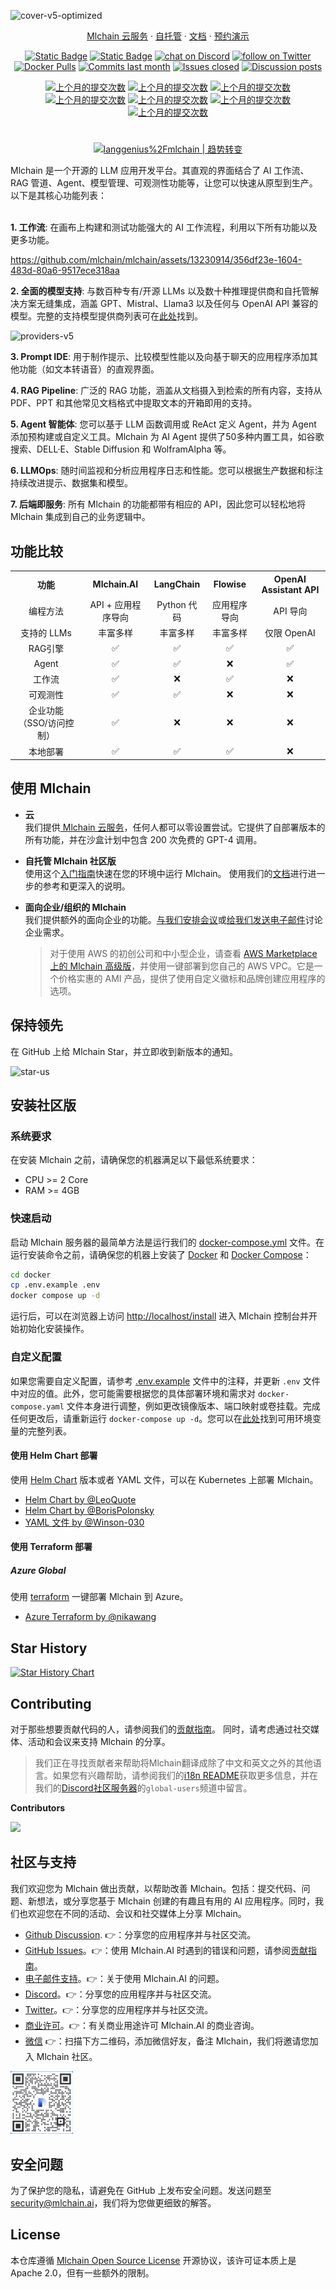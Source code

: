 ![cover-v5-optimized](https://github.com/mlchain/mlchain/assets/13230914/f9e19af5-61ba-4119-b926-d10c4c06ebab)

<div align="center">
  <a href="https://cloud.mlchain.ai">Mlchain 云服务</a> ·
  <a href="https://docs.mlchain.ai/getting-started/install-self-hosted">自托管</a> ·
  <a href="https://docs.mlchain.ai">文档</a> ·
  <a href="https://cal.com/guchenhe/mlchain-demo">预约演示</a>
</div>

<p align="center">
    <a href="https://mlchain.ai" target="_blank">
        <img alt="Static Badge" src="https://img.shields.io/badge/Product-F04438"></a>
    <a href="https://mlchain.ai/pricing" target="_blank">
        <img alt="Static Badge" src="https://img.shields.io/badge/free-pricing?logo=free&color=%20%23155EEF&label=pricing&labelColor=%20%23528bff"></a>
    <a href="https://discord.gg/FngNHpbcY7" target="_blank">
        <img src="https://img.shields.io/discord/1082486657678311454?logo=discord&labelColor=%20%235462eb&logoColor=%20%23f5f5f5&color=%20%235462eb"
            alt="chat on Discord"></a>
    <a href="https://twitter.com/intent/follow?screen_name=mlchain_ai" target="_blank">
        <img src="https://img.shields.io/twitter/follow/mlchain_ai?logo=X&color=%20%23f5f5f5"
            alt="follow on Twitter"></a>
    <a href="https://hub.docker.com/u/langgenius" target="_blank">
        <img alt="Docker Pulls" src="https://img.shields.io/docker/pulls/mlchain/mlchain-web?labelColor=%20%23FDB062&color=%20%23f79009"></a>
    <a href="https://github.com/mlchain/mlchain/graphs/commit-activity" target="_blank">
        <img alt="Commits last month" src="https://img.shields.io/github/commit-activity/m/mlchain/mlchain?labelColor=%20%2332b583&color=%20%2312b76a"></a>
    <a href="https://github.com/mlchain/mlchain/" target="_blank">
        <img alt="Issues closed" src="https://img.shields.io/github/issues-search?query=repo%3Alanggenius%2Fmlchain%20is%3Aclosed&label=issues%20closed&labelColor=%20%237d89b0&color=%20%235d6b98"></a>
    <a href="https://github.com/mlchain/mlchain/discussions/" target="_blank">
        <img alt="Discussion posts" src="https://img.shields.io/github/discussions/mlchain/mlchain?labelColor=%20%239b8afb&color=%20%237a5af8"></a>
</p>

<div align="center">
  <a href="./README.md"><img alt="上个月的提交次数" src="https://img.shields.io/badge/英文-d9d9d9"></a>
  <a href="./README_CN.md"><img alt="上个月的提交次数" src="https://img.shields.io/badge/简体中文-d9d9d9"></a>
  <a href="./README_JA.md"><img alt="上个月的提交次数" src="https://img.shields.io/badge/日本語-d9d9d9"></a>
  <a href="./README_ES.md"><img alt="上个月的提交次数" src="https://img.shields.io/badge/西班牙语-d9d9d9"></a>
  <a href="./README_KL.md"><img alt="上个月的提交次数" src="https://img.shields.io/badge/法语-d9d9d9"></a>
  <a href="./README_FR.md"><img alt="上个月的提交次数" src="https://img.shields.io/badge/克林贡语-d9d9d9"></a>
  <a href="./README_KR.md"><img alt="上个月的提交次数" src="https://img.shields.io/badge/韓國語-d9d9d9"></a>
</div>


#

<div align="center">
  <a href="https://trendshift.io/repositories/2152" target="_blank"><img src="https://trendshift.io/api/badge/repositories/2152" alt="langgenius%2Fmlchain | 趋势转变" style="width: 250px; height: 55px;" width="250" height="55"/></a>
</div>

Mlchain 是一个开源的 LLM 应用开发平台。其直观的界面结合了 AI 工作流、RAG 管道、Agent、模型管理、可观测性功能等，让您可以快速从原型到生产。以下是其核心功能列表：
</br> </br>

**1. 工作流**: 
  在画布上构建和测试功能强大的 AI 工作流程，利用以下所有功能以及更多功能。


  https://github.com/mlchain/mlchain/assets/13230914/356df23e-1604-483d-80a6-9517ece318aa



**2. 全面的模型支持**: 
  与数百种专有/开源 LLMs 以及数十种推理提供商和自托管解决方案无缝集成，涵盖 GPT、Mistral、Llama3 以及任何与 OpenAI API 兼容的模型。完整的支持模型提供商列表可在[此处](https://docs.mlchain.ai/getting-started/readme/model-providers)找到。

![providers-v5](https://github.com/mlchain/mlchain/assets/13230914/5a17bdbe-097a-4100-8363-40255b70f6e3)


**3. Prompt IDE**: 
  用于制作提示、比较模型性能以及向基于聊天的应用程序添加其他功能（如文本转语音）的直观界面。

**4. RAG Pipeline**: 
  广泛的 RAG 功能，涵盖从文档摄入到检索的所有内容，支持从 PDF、PPT 和其他常见文档格式中提取文本的开箱即用的支持。

**5. Agent 智能体**: 
  您可以基于 LLM 函数调用或 ReAct 定义 Agent，并为 Agent 添加预构建或自定义工具。Mlchain 为 AI Agent 提供了50多种内置工具，如谷歌搜索、DELL·E、Stable Diffusion 和 WolframAlpha 等。

**6. LLMOps**: 
  随时间监视和分析应用程序日志和性能。您可以根据生产数据和标注持续改进提示、数据集和模型。

**7. 后端即服务**: 
  所有 Mlchain 的功能都带有相应的 API，因此您可以轻松地将 Mlchain 集成到自己的业务逻辑中。


## 功能比较
<table style="width: 100%;">
  <tr>
    <th align="center">功能</th>
    <th align="center">Mlchain.AI</th>
    <th align="center">LangChain</th>
    <th align="center">Flowise</th>
    <th align="center">OpenAI Assistant API</th>
  </tr>
  <tr>
    <td align="center">编程方法</td>
    <td align="center">API + 应用程序导向</td>
    <td align="center">Python 代码</td>
    <td align="center">应用程序导向</td>
    <td align="center">API 导向</td>
  </tr>
  <tr>
    <td align="center">支持的 LLMs</td>
    <td align="center">丰富多样</td>
    <td align="center">丰富多样</td>
    <td align="center">丰富多样</td>
    <td align="center">仅限 OpenAI</td>
  </tr>
  <tr>
    <td align="center">RAG引擎</td>
    <td align="center">✅</td>
    <td align="center">✅</td>
    <td align="center">✅</td>
    <td align="center">✅</td>
  </tr>
  <tr>
    <td align="center">Agent</td>
    <td align="center">✅</td>
    <td align="center">✅</td>
    <td align="center">❌</td>
    <td align="center">✅</td>
  </tr>
  <tr>
    <td align="center">工作流</td>
    <td align="center">✅</td>
    <td align="center">❌</td>
    <td align="center">✅</td>
    <td align="center">❌</td>
  </tr>
  <tr>
    <td align="center">可观测性</td>
    <td align="center">✅</td>
    <td align="center">✅</td>
    <td align="center">❌</td>
    <td align="center">❌</td>
  </tr>
  <tr>
    <td align="center">企业功能（SSO/访问控制）</td>
    <td align="center">✅</td>
    <td align="center">❌</td>
    <td align="center">❌</td>
    <td align="center">❌</td>
  </tr>
  <tr>
    <td align="center">本地部署</td>
    <td align="center">✅</td>
    <td align="center">✅</td>
    <td align="center">✅</td>
    <td align="center">❌</td>
  </tr>
</table>

## 使用 Mlchain

- **云 </br>**
我们提供[ Mlchain 云服务](https://mlchain.ai)，任何人都可以零设置尝试。它提供了自部署版本的所有功能，并在沙盒计划中包含 200 次免费的 GPT-4 调用。

- **自托管 Mlchain 社区版</br>**
使用这个[入门指南](#quick-start)快速在您的环境中运行 Mlchain。
使用我们的[文档](https://docs.mlchain.ai)进行进一步的参考和更深入的说明。

- **面向企业/组织的 Mlchain</br>**
我们提供额外的面向企业的功能。[与我们安排会议](https://cal.com/guchenhe/30min)或[给我们发送电子邮件](mailto:business@mlchain.ai?subject=[GitHub]Business%20License%20Inquiry)讨论企业需求。 </br>
  > 对于使用 AWS 的初创公司和中小型企业，请查看 [AWS Marketplace 上的 Mlchain 高级版](https://aws.amazon.com/marketplace/pp/prodview-t22mebxzwjhu6)，并使用一键部署到您自己的 AWS VPC。它是一个价格实惠的 AMI 产品，提供了使用自定义徽标和品牌创建应用程序的选项。

## 保持领先

在 GitHub 上给 Mlchain Star，并立即收到新版本的通知。

![star-us](https://github.com/mlchain/mlchain/assets/13230914/b823edc1-6388-4e25-ad45-2f6b187adbb4)

## 安装社区版

### 系统要求

在安装 Mlchain 之前，请确保您的机器满足以下最低系统要求：

- CPU >= 2 Core
- RAM >= 4GB

### 快速启动

启动 Mlchain 服务器的最简单方法是运行我们的 [docker-compose.yml](docker/docker-compose.yaml) 文件。在运行安装命令之前，请确保您的机器上安装了 [Docker](https://docs.docker.com/get-docker/) 和 [Docker Compose](https://docs.docker.com/compose/install/)：

```bash
cd docker
cp .env.example .env
docker compose up -d
```

运行后，可以在浏览器上访问 [http://localhost/install](http://localhost/install) 进入 Mlchain 控制台并开始初始化安装操作。

### 自定义配置

如果您需要自定义配置，请参考 [.env.example](docker/.env.example) 文件中的注释，并更新 `.env` 文件中对应的值。此外，您可能需要根据您的具体部署环境和需求对 `docker-compose.yaml` 文件本身进行调整，例如更改镜像版本、端口映射或卷挂载。完成任何更改后，请重新运行 `docker-compose up -d`。您可以在[此处](https://docs.mlchain.ai/getting-started/install-self-hosted/environments)找到可用环境变量的完整列表。

#### 使用 Helm Chart 部署

使用 [Helm Chart](https://helm.sh/) 版本或者 YAML 文件，可以在 Kubernetes 上部署 Mlchain。

- [Helm Chart by @LeoQuote](https://github.com/douban/charts/tree/master/charts/mlchain)
- [Helm Chart by @BorisPolonsky](https://github.com/BorisPolonsky/mlchain-helm)
- [YAML 文件 by @Winson-030](https://github.com/Winson-030/mlchain-kubernetes)

#### 使用 Terraform 部署

##### Azure Global
使用 [terraform](https://www.terraform.io/) 一键部署 Mlchain 到 Azure。
- [Azure Terraform by @nikawang](https://github.com/nikawang/mlchain-azure-terraform)

## Star History

[![Star History Chart](https://api.star-history.com/svg?repos=mlchain/mlchain&type=Date)](https://star-history.com/#mlchain/mlchain&Date)


## Contributing

对于那些想要贡献代码的人，请参阅我们的[贡献指南](https://github.com/mlchain/mlchain/blob/main/CONTRIBUTING.md)。
同时，请考虑通过社交媒体、活动和会议来支持 Mlchain 的分享。

> 我们正在寻找贡献者来帮助将Mlchain翻译成除了中文和英文之外的其他语言。如果您有兴趣帮助，请参阅我们的[i18n README](https://github.com/mlchain/mlchain/blob/main/web/i18n/README.md)获取更多信息，并在我们的[Discord社区服务器](https://discord.gg/8Tpq4AcN9c)的`global-users`频道中留言。

**Contributors**

<a href="https://github.com/mlchain/mlchain/graphs/contributors">
  <img src="https://contrib.rocks/image?repo=mlchain/mlchain" />
</a>

## 社区与支持

我们欢迎您为 Mlchain 做出贡献，以帮助改善 Mlchain。包括：提交代码、问题、新想法，或分享您基于 Mlchain 创建的有趣且有用的 AI 应用程序。同时，我们也欢迎您在不同的活动、会议和社交媒体上分享 Mlchain。

- [Github Discussion](https://github.com/mlchain/mlchain/discussions). 👉：分享您的应用程序并与社区交流。
- [GitHub Issues](https://github.com/mlchain/mlchain/issues)。👉：使用 Mlchain.AI 时遇到的错误和问题，请参阅[贡献指南](CONTRIBUTING.md)。
- [电子邮件支持](mailto:hello@mlchain.ai?subject=[GitHub]Questions%20About%20Mlchain)。👉：关于使用 Mlchain.AI 的问题。
- [Discord](https://discord.gg/FngNHpbcY7)。👉：分享您的应用程序并与社区交流。
- [Twitter](https://twitter.com/mlchain_ai)。👉：分享您的应用程序并与社区交流。
- [商业许可](mailto:business@mlchain.ai?subject=[GitHub]Business%20License%20Inquiry)。👉：有关商业用途许可 Mlchain.AI 的商业咨询。
 - [微信]() 👉：扫描下方二维码，添加微信好友，备注 Mlchain，我们将邀请您加入 Mlchain 社区。  
<img src="./images/wechat.png" alt="wechat" width="100"/>

## 安全问题

为了保护您的隐私，请避免在 GitHub 上发布安全问题。发送问题至 security@mlchain.ai，我们将为您做更细致的解答。

## License

本仓库遵循 [Mlchain Open Source License](LICENSE) 开源协议，该许可证本质上是 Apache 2.0，但有一些额外的限制。
